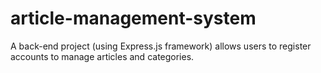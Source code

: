 # article-management-system
A back-end project (using Express.js framework) allows users to register accounts to manage articles and categories.
